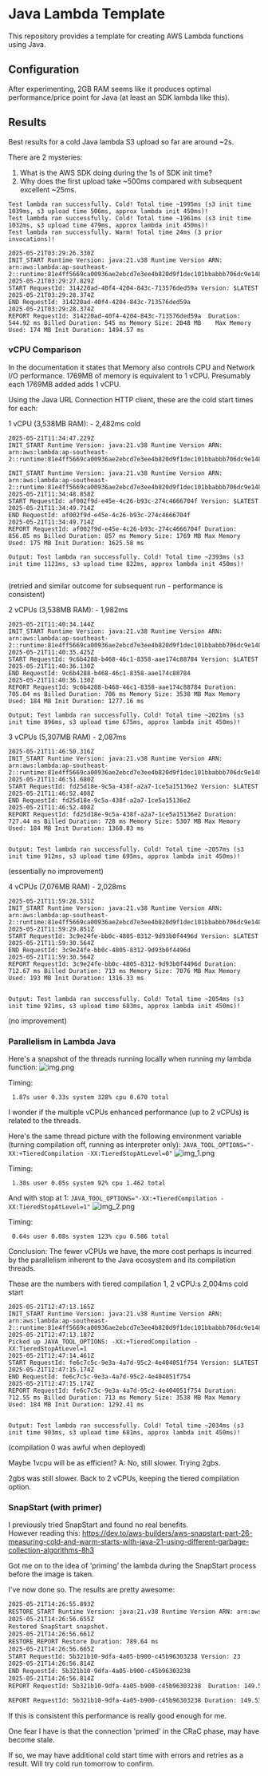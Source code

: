 # Java Lambda Template
This repository provides a template for creating AWS Lambda functions using Java.

## Configuration
After experimenting, 2GB RAM seems like it produces optimal performance/price point for Java (at least an SDK lambda like this).

## Results
Best results for a cold Java lambda S3 upload so far are around ~2s.

There are 2 mysteries:
1. What is the AWS SDK doing during the 1s of SDK init time?
2. Why does the first upload take ~500ms compared with subsequent excellent ~25ms.

```Output
Test lambda ran successfully. Cold! Total time ~1995ms (s3 init time 1039ms, s3 upload time 506ms, approx lambda init 450ms)!
Test lambda ran successfully. Cold! Total time ~1961ms (s3 init time 1032ms, s3 upload time 479ms, approx lambda init 450ms)!
Test lambda ran successfully. Warm! Total time 24ms (3 prior invocations)!
```

```CloudWatch Logs
2025-05-21T03:29:26.330Z
INIT_START Runtime Version: java:21.v38 Runtime Version ARN: arn:aws:lambda:ap-southeast-2::runtime:81e4ff5669ca00936ae2ebcd7e3ee4b820d9f1dec101bbabbb706dc9e1481298
2025-05-21T03:29:27.829Z
START RequestId: 314220ad-40f4-4204-843c-713576ded59a Version: $LATEST
2025-05-21T03:29:28.374Z
END RequestId: 314220ad-40f4-4204-843c-713576ded59a
2025-05-21T03:29:28.374Z
REPORT RequestId: 314220ad-40f4-4204-843c-713576ded59a	Duration: 544.92 ms	Billed Duration: 545 ms	Memory Size: 2048 MB	Max Memory Used: 174 MB	Init Duration: 1494.57 ms	
```


### vCPU Comparison

In the documentation it states that Memory also controls CPU and Network I/O performance.
1769MB of memory is equivalent to 1 vCPU.
Presumably each 1769MB added adds 1 vCPU.

Using the Java URL Connection HTTP client, these are the cold start times for each:

1 vCPU (3,538MB RAM): - 2,482ms cold
```
2025-05-21T11:34:47.229Z
INIT_START Runtime Version: java:21.v38	Runtime Version ARN: arn:aws:lambda:ap-southeast-2::runtime:81e4ff5669ca00936ae2ebcd7e3ee4b820d9f1dec101bbabbb706dc9e1481298

INIT_START Runtime Version: java:21.v38 Runtime Version ARN: arn:aws:lambda:ap-southeast-2::runtime:81e4ff5669ca00936ae2ebcd7e3ee4b820d9f1dec101bbabbb706dc9e1481298
2025-05-21T11:34:48.858Z
START RequestId: af002f9d-e45e-4c26-b93c-274c4666704f Version: $LATEST
2025-05-21T11:34:49.714Z
END RequestId: af002f9d-e45e-4c26-b93c-274c4666704f
2025-05-21T11:34:49.714Z
REPORT RequestId: af002f9d-e45e-4c26-b93c-274c4666704f Duration: 856.05 ms Billed Duration: 857 ms Memory Size: 1769 MB Max Memory Used: 175 MB Init Duration: 1625.58 ms

Output: Test lambda ran successfully. Cold! Total time ~2393ms (s3 init time 1121ms, s3 upload time 822ms, approx lambda init 450ms)!


```
(retried and similar outcome for subsequent run - performance is consistent)

2 vCPUs (3,538MB RAM): - 1,982ms
```
2025-05-21T11:40:34.144Z
INIT_START Runtime Version: java:21.v38 Runtime Version ARN: arn:aws:lambda:ap-southeast-2::runtime:81e4ff5669ca00936ae2ebcd7e3ee4b820d9f1dec101bbabbb706dc9e1481298
2025-05-21T11:40:35.425Z
START RequestId: 9c6b4288-b468-46c1-8358-aae174c88784 Version: $LATEST
2025-05-21T11:40:36.130Z
END RequestId: 9c6b4288-b468-46c1-8358-aae174c88784
2025-05-21T11:40:36.130Z
REPORT RequestId: 9c6b4288-b468-46c1-8358-aae174c88784 Duration: 705.04 ms Billed Duration: 706 ms Memory Size: 3538 MB Max Memory Used: 184 MB Init Duration: 1277.16 ms

Output: Test lambda ran successfully. Cold! Total time ~2021ms (s3 init time 896ms, s3 upload time 675ms, approx lambda init 450ms)!
```

3 vCPUs (5,307MB RAM) - 2,087ms
```
2025-05-21T11:46:50.316Z
INIT_START Runtime Version: java:21.v38 Runtime Version ARN: arn:aws:lambda:ap-southeast-2::runtime:81e4ff5669ca00936ae2ebcd7e3ee4b820d9f1dec101bbabbb706dc9e1481298
2025-05-21T11:46:51.680Z
START RequestId: fd25d18e-9c5a-438f-a2a7-1ce5a15136e2 Version: $LATEST
2025-05-21T11:46:52.408Z
END RequestId: fd25d18e-9c5a-438f-a2a7-1ce5a15136e2
2025-05-21T11:46:52.408Z
REPORT RequestId: fd25d18e-9c5a-438f-a2a7-1ce5a15136e2 Duration: 727.44 ms Billed Duration: 728 ms Memory Size: 5307 MB Max Memory Used: 184 MB Init Duration: 1360.83 ms


Output: Test lambda ran successfully. Cold! Total time ~2057ms (s3 init time 912ms, s3 upload time 695ms, approx lambda init 450ms)!
```
(essentially no improvement)

4 vCPUs (7,076MB RAM) - 2,028ms
```
2025-05-21T11:59:28.531Z
INIT_START Runtime Version: java:21.v38 Runtime Version ARN: arn:aws:lambda:ap-southeast-2::runtime:81e4ff5669ca00936ae2ebcd7e3ee4b820d9f1dec101bbabbb706dc9e1481298
2025-05-21T11:59:29.851Z
START RequestId: 3c9e24fe-bb0c-4805-8312-9d93b0f4496d Version: $LATEST
2025-05-21T11:59:30.564Z
END RequestId: 3c9e24fe-bb0c-4805-8312-9d93b0f4496d
2025-05-21T11:59:30.564Z
REPORT RequestId: 3c9e24fe-bb0c-4805-8312-9d93b0f4496d Duration: 712.67 ms Billed Duration: 713 ms Memory Size: 7076 MB Max Memory Used: 193 MB Init Duration: 1316.33 ms


Output: Test lambda ran successfully. Cold! Total time ~2054ms (s3 init time 921ms, s3 upload time 683ms, approx lambda init 450ms)!
```
(no improvement)

### Parallelism in Lambda Java
Here's a snapshot of the threads running locally when running my lambda function:
![img.png](img.png)

Timing:
```
 1.87s user 0.33s system 328% cpu 0.670 total
```

I wonder if the multiple vCPUs enhanced performance (up to 2 vCPUs) is related to
the threads.

Here's the same thread picture with the following environment variable (turning compilation off, running as interpreter only):
```JAVA_TOOL_OPTIONS="-XX:+TieredCompilation -XX:TieredStopAtLevel=0"```
![img_1.png](img_1.png)

Timing:
```
 1.30s user 0.05s system 92% cpu 1.462 total
```

And with stop at 1:
```JAVA_TOOL_OPTIONS="-XX:+TieredCompilation -XX:TieredStopAtLevel=1"```
![img_2.png](img_2.png)

Timing:
```
 0.64s user 0.08s system 123% cpu 0.586 total
```

Conclusion: The fewer vCPUs we have, the more cost perhaps is incurred by the parallelism inherent
to the Java ecosystem and its compilation threads.

These are the numbers with tiered compilation 1, 2 vCPU:s 2,004ms cold start
```
2025-05-21T12:47:13.165Z
INIT_START Runtime Version: java:21.v38 Runtime Version ARN: arn:aws:lambda:ap-southeast-2::runtime:81e4ff5669ca00936ae2ebcd7e3ee4b820d9f1dec101bbabbb706dc9e1481298
2025-05-21T12:47:13.187Z
Picked up JAVA_TOOL_OPTIONS: -XX:+TieredCompilation -XX:TieredStopAtLevel=1
2025-05-21T12:47:14.461Z
START RequestId: fe6c7c5c-9e3a-4a7d-95c2-4e404051f754 Version: $LATEST
2025-05-21T12:47:15.174Z
END RequestId: fe6c7c5c-9e3a-4a7d-95c2-4e404051f754
2025-05-21T12:47:15.174Z
REPORT RequestId: fe6c7c5c-9e3a-4a7d-95c2-4e404051f754 Duration: 712.55 ms Billed Duration: 713 ms Memory Size: 3538 MB Max Memory Used: 184 MB Init Duration: 1292.41 ms


Output: Test lambda ran successfully. Cold! Total time ~2034ms (s3 init time 903ms, s3 upload time 681ms, approx lambda init 450ms)!
```

(compilation 0 was awful when deployed)

Maybe 1vcpu will be as efficient?
A: No, still slower. Trying 2gbs.  

2gbs was still slower. Back to 2 vCPUs, keeping the tiered compilation option.


### SnapStart (with primer)
I previously tried SnapStart and found no real benefits.  
However reading this:
https://dev.to/aws-builders/aws-snapstart-part-26-measuring-cold-and-warm-starts-with-java-21-using-different-garbage-collection-algorithms-8h3

Got me on to the idea of 'priming' the lambda during the SnapStart process before the image is taken. 

I've now done so. The results are pretty awesome:

``` 2 vCPUs (3,538MB RAM), SnapStart Enabled, Tiered Compilation (stop at level 1), Prime Lambda: - 938ms
2025-05-21T14:26:55.893Z
RESTORE_START Runtime Version: java:21.v38 Runtime Version ARN: arn:aws:lambda:ap-southeast-2::runtime:81e4ff5669ca00936ae2ebcd7e3ee4b820d9f1dec101bbabbb706dc9e1481298
2025-05-21T14:26:56.655Z
Restored SnapStart snapshot.
2025-05-21T14:26:56.661Z
RESTORE_REPORT Restore Duration: 789.64 ms
2025-05-21T14:26:56.665Z
START RequestId: 5b321b10-9dfa-4a05-b900-c45b96303238 Version: 23
2025-05-21T14:26:56.814Z
END RequestId: 5b321b10-9dfa-4a05-b900-c45b96303238
2025-05-21T14:26:56.814Z
REPORT RequestId: 5b321b10-9dfa-4a05-b900-c45b96303238	Duration: 149.53 ms	Billed Duration: 313 ms	Memory Size: 3538 MB	Max Memory Used: 163 MB	Restore Duration: 789.64 ms	Billed Restore Duration: 163 ms	

REPORT RequestId: 5b321b10-9dfa-4a05-b900-c45b96303238 Duration: 149.53 ms Billed Duration: 313 ms Memory Size: 3538 MB Max Memory Used: 163 MB Restore Duration: 789.64 ms Billed Restore Duration: 163 ms

```

If this is consistent this performance is really good enough for me.

One fear I have is that the connection 'primed' in the CRaC phase, may have become stale.

If so, we may have additional cold start time with errors and retries as a result. Will try cold run tomorrow to confirm.

